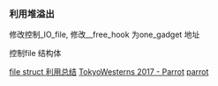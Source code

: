 ### 利用堆溢出
 
修改控制_IO_file, 修改__free_hook 为one_gadget 地址

控制file 结构体

[file struct 利用总结](http://blog.csdn.net/qq_29343201/article/details/69666824?locationNum=11&fps=1)
[TokyoWesterns 2017 - Parrot](http://uaf.io/exploitation/2017/09/03/TokyoWesterns-2017-Parrot.html)
[parrot](https://github.com/scwuaptx/CTF/blob/master/2017-writeup/twctf/Parrot.md)
